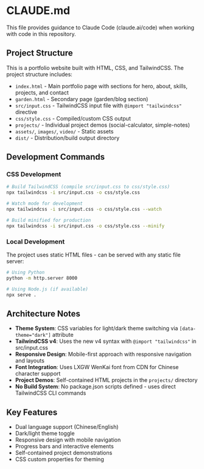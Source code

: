 # CLAUDE.md

This file provides guidance to Claude Code (claude.ai/code) when working with code in this repository.

## Project Structure

This is a portfolio website built with HTML, CSS, and TailwindCSS. The project structure includes:

- `index.html` - Main portfolio page with sections for hero, about, skills, projects, and contact
- `garden.html` - Secondary page (garden/blog section)
- `src/input.css` - TailwindCSS input file with `@import "tailwindcss"` directive
- `css/style.css` - Compiled/custom CSS output
- `projects/` - Individual project demos (social-calculator, simple-notes)
- `assets/`, `images/`, `video/` - Static assets
- `dist/` - Distribution/build output directory

## Development Commands

### CSS Development
```bash
# Build TailwindCSS (compile src/input.css to css/style.css)
npx tailwindcss -i src/input.css -o css/style.css

# Watch mode for development
npx tailwindcss -i src/input.css -o css/style.css --watch

# Build minified for production
npx tailwindcss -i src/input.css -o css/style.css --minify
```

### Local Development
The project uses static HTML files - can be served with any static file server:
```bash
# Using Python
python -m http.server 8000

# Using Node.js (if available)
npx serve .
```

## Architecture Notes

- **Theme System**: CSS variables for light/dark theme switching via `[data-theme="dark"]` attribute
- **TailwindCSS v4**: Uses the new v4 syntax with `@import "tailwindcss"` in src/input.css
- **Responsive Design**: Mobile-first approach with responsive navigation and layouts
- **Font Integration**: Uses LXGW WenKai font from CDN for Chinese character support
- **Project Demos**: Self-contained HTML projects in the `projects/` directory
- **No Build System**: No package.json scripts defined - uses direct TailwindCSS CLI commands

## Key Features

- Dual language support (Chinese/English)
- Dark/light theme toggle
- Responsive design with mobile navigation
- Progress bars and interactive elements
- Self-contained project demonstrations
- CSS custom properties for theming